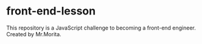 # front-end-lesson
This repository is a JavaScript challenge to becoming a front-end engineer.
Created by Mr.Morita.
